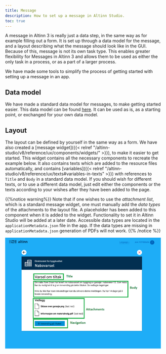 ```yaml
---
title: Message
description: How to set up a message in Altinn Studio.
toc: true
---
```


A message in Altinn 3 is really just a data step, in the same way as for example filling out a form. It is set up through a data model for the message, and a layout 
describing what the message should look like in the GUI. Because of this, message is not its own task type. This enables greater flexibility for Messages in Altinn 3 and allows them to be used as either the only task in a process, or as a part of a larger process.

We have made some tools to simplify the process of getting started with setting up a message in an app.

## Data model
We have made a standard data model for messages, to make getting started easier. This data model can be found [here](https://altinncdn.no/schemas/xsd/message/message.schema.v1.xsd). It can be used as is, as a starting point, or exchanged for your own data model.

## Layout
The layout can be defined by yourself in the same way as a form. We have also created a [message widget]({{< relref "/altinn-studio/v8/reference/ux/components/widgets/" >}}), to make it easier to get started. This widget contains all the necessary components to recreate the example below. It also contains texts which are added to the resource files automatically, and contains [variables]({{< relref "/altinn-studio/v8/reference/ux/texts#variables-in-texts" >}}) with references to `Title` and `Body` in a standard data model. If you should wish for different texts, or to use a different data model, just edit either the components or the texts according to your wishes after they have been added to the page.

{{%notice warning%}}
Note that if one wishes to use the _attachment list_, which is a standard message widget, one must manually add the _data types_ of the attachments to the layout file. A placeholder has been added to this component when it is added to the widget. Functionality to set it in Altinn Studio will be added at a later date. Accessible data types are located in the `applicationMetadata.json` file in the app. If the data types are missing in `applicationMetadata.json` generation of PDFs will not work.
{{% /notice %}}

![Standard message display](message-app.png "Standard message display")
